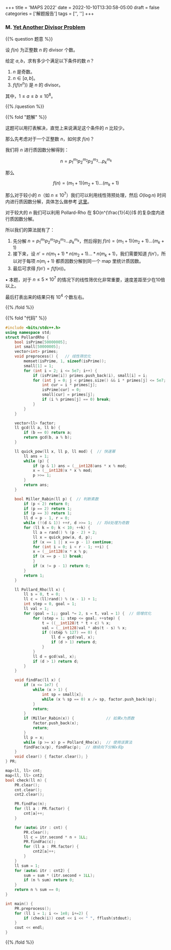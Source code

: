 +++
title = 'MAPS 2022'
date = 2022-10-10T13:30:58-05:00
draft = false
categories = ['解题报告']
tags = ['', '']
+++

### M. [Yet Another Divisor Problem](https://maps22.kattis.com/contests/maps22/problems/yetanotherdivisorproblem)

{{% question 题意 %}}

设 $f(n)$ 为正整数 $n$ 的 divisor 个数。

给定 $a, b$，求有多少个满足以下条件的数 $n$？

1. $n$ 是奇数。 
2. $n \in [a,b]$。
3. $f(f(n^n))$ 是 $n$ 的 divisor。

其中，$1 \leq a \leq b \leq 10^8$。

{{% /question %}}


{{% fold "题解" %}}

这题可以用打表解决，直觉上来说满足这个条件的 $n$ 比较少。

那么先考虑对于一个正整数 $n$，如何求 $f(n)$？

我们将 $n$ 进行质因数分解得到：

$$n = p_1^{m_1} p_2^{m_2} p_3^{m_3} ... p_k^{m_k}$$

那么

$$f(n) = (m_1+1)(m_2+1)...(m_k+1)$$

那么对于较小的 $n$（如 $n \leq 10^7$）我们可以利用线性筛预处理，然后 $O(\log n)$ 时间内进行质因数分解，具体怎么做参考 [这里](/post/038-hdu-contest1/#q2-%E5%96%84%E8%89%AF%E7%9A%84%E5%87%BA%E9%A2%98%E4%BA%BA)。

对于较大的 $n$ 我们可以利用 Pollard-Rho 在 $O(n^{\frac{1}{4}})$ 的复杂度内进行质因数分解。

所以我们的算法就有了：

1. 先分解 $n = p_1^{m_1} p_2^{m_2} p_3^{m_3} ... p_k^{m_k}$，然后得到 $f(n) = (m_1+1)(m_2+1)...(m_k+1)$
2. 接下来，设 $n' = n(m_1+1) * n(m_2+1) ... * n(m_k+1)$，我们需要知道 $f(n')$，所以对于每项 $n(m_i+1)$ 都质因数分解到同一个 map 里统计质因数。
3. 最后可求得 $f(n') = f(f(n))$。

• 本题，对于 $n \leq 5 \times 10^7$ 的情况下的线性筛优化非常重要，速度差距至少在10倍以上。

最后打表出来的结果只有 $10^4$ 个数左右。

{{% /fold %}}


{{% fold "代码" %}}

```cpp
#include <bits/stdc++.h>
using namespace std;
struct PollardRho {
    bool isPrime[50000005];
    int small[50000005];
    vector<int> primes;
    void preprocess() {   // 线性筛优化
        memset(isPrime, 1, sizeof(isPrime));
        small[1] = 1;
        for (int i = 2; i <= 5e7; i++) {
            if (isPrime[i]) primes.push_back(i), small[i] = i;
            for (int j = 0; j < primes.size() && i * primes[j] <= 5e7; j++) {
                int cur = i * primes[j];
                isPrime[cur] = 0;
                small[cur] = primes[j];
                if (i % primes[j] == 0) break;
            }
        }
    }

    vector<ll> factor;
    ll gcd(ll a, ll b) {
        if (b == 0) return a;
        return gcd(b, a % b);
    }

    ll quick_pow(ll x, ll p, ll mod) {  // 快速幂
        ll ans = 1;
        while (p) {
            if (p & 1) ans = (__int128)ans * x % mod;
            x = (__int128)x * x % mod;
            p >>= 1;
        }
        return ans;
    }

    bool Miller_Rabin(ll p) {  // 判断素数
        if (p < 2) return 0;
        if (p == 2) return 1;
        if (p == 3) return 1;
        ll d = p - 1, r = 0;
        while (!(d & 1)) ++r, d >>= 1;  // 将d处理为奇数
        for (ll k = 0; k < 10; ++k) {
            ll a = rand() % (p - 2) + 2;
            ll x = quick_pow(a, d, p);
            if (x == 1 || x == p - 1) continue;
            for (int i = 0; i < r - 1; ++i) {
            x = (__int128)x * x % p;
            if (x == p - 1) break;
            }
            if (x != p - 1) return 0;
        }
        return 1;
    }

    ll Pollard_Rho(ll x) {
        ll s = 0, t = 0;
        ll c = (ll)rand() % (x - 1) + 1;
        int step = 0, goal = 1;
        ll val = 1;
        for (goal = 1;; goal *= 2, s = t, val = 1) {  // 倍增优化
            for (step = 1; step <= goal; ++step) {
                t = ((__int128)t * t + c) % x;
                val = (__int128)val * abs(t - s) % x;
                if ((step % 127) == 0) {
                    ll d = gcd(val, x);
                    if (d > 1) return d;
                }
            }
            ll d = gcd(val, x);
            if (d > 1) return d;
        }
    }

    void findFac(ll x) {
        if (x <= 1e7) {
            while (x > 1) {
                int sp = small[x];
                while (x % sp == 0) x /= sp, factor.push_back(sp);
            }
            return;
        }
        if (Miller_Rabin(x)) {              // 如果x为质数
            factor.push_back(x);
            return;
        }
        ll p = x;
        while (p >= x) p = Pollard_Rho(x);  // 使用该算法
        findFac(x/p), findFac(p);  // 继续向下分解x和p
    }
    void clear() { factor.clear(); }
} PR;

map<ll, ll> cnt;
map<ll, ll> cnt2;
bool check(ll n) {
    PR.clear();
    cnt.clear();
    cnt2.clear();

    PR.findFac(n);
    for (ll a : PR.factor) {
        cnt[a]++;
    }

    for (auto& itr : cnt) {
        PR.clear();
        ll c = itr.second * n + 1LL;
        PR.findFac(c);
        for (ll a : PR.factor) {
            cnt2[a]++;
        }
    }
    ll sum = 1;
    for (auto& itr : cnt2) {
        sum = sum * (itr.second + 1LL);
        if (n % sum) return 0;
    }
    return n % sum == 0;
}

int main() {
    PR.preprocess();
    for (ll i = 1; i <= 1e8; i+=2) {
        if (check(i)) cout << i << " ", fflush(stdout);
    }
    cout << endl;
}
```

{{% /fold %}}



